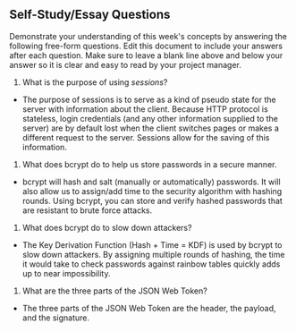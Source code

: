 ## Self-Study/Essay Questions

Demonstrate your understanding of this week's concepts by answering the following free-form questions. Edit this document to include your answers after each question. Make sure to leave a blank line above and below your answer so it is clear and easy to read by your project manager.

1. What is the purpose of using _sessions_?

  - The purpose of sessions is to serve as a kind of pseudo state for the server with information about the client. Because HTTP protocol is stateless, login credentials (and any other information supplied to the server) are by default lost when the client switches pages or makes a different request to the server. Sessions allow for the saving of this information.

1. What does bcrypt do to help us store passwords in a secure manner.

  - bcrypt will hash and salt (manually or automatically) passwords. It will also allow us to assign/add time to the security algorithm with hashing rounds. Using bcrypt, you can store and verify hashed passwords that are resistant to brute force attacks.

1. What does bcrypt do to slow down attackers?

  - The Key Derivation Function (Hash + Time = KDF) is used by bcrypt to slow down attackers. By assigning multiple rounds of hashing, the time it would take to check passwords against rainbow tables quickly adds up to near impossibility.

1. What are the three parts of the JSON Web Token?

  - The three parts of the JSON Web Token are the header, the payload, and the signature.